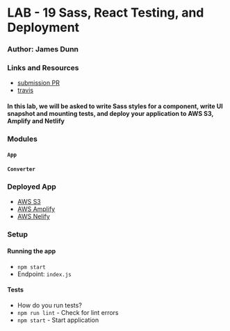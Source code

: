 # LAB - 19 Sass, React Testing, and Deployment

### Author: James Dunn

### Links and Resources

- [submission PR](https://github.com/james-401-advanced-javascript/lab-19/pull/1)
- [travis](https://travis-ci.com/james-401-advanced-javascript/lab-19)

#### In this lab, we will be asked to write Sass styles for a component, write UI snapshot and mounting tests, and deploy your application to AWS S3, Amplify and Netlify

### Modules

#### `App`

#### `Converter`

### Deployed App

- [AWS S3]()
- [AWS Amplify]()
- [AWS Nelify]()

### Setup

#### Running the app

- `npm start`
- Endpoint: `index.js`

#### Tests

- How do you run tests?
- `npm run lint` - Check for lint errors
- `npm start` - Start application
